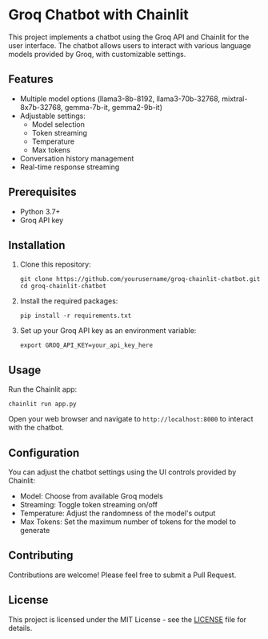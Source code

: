 # Groq Chatbot with Chainlit

This project implements a chatbot using the Groq API and Chainlit for the user interface. The chatbot allows users to interact with various language models provided by Groq, with customizable settings.

## Features

- Multiple model options (llama3-8b-8192, llama3-70b-32768, mixtral-8x7b-32768, gemma-7b-it, gemma2-9b-it)
- Adjustable settings:
  - Model selection
  - Token streaming
  - Temperature
  - Max tokens
- Conversation history management
- Real-time response streaming

## Prerequisites

- Python 3.7+
- Groq API key

## Installation

1. Clone this repository:
   ```
   git clone https://github.com/yourusername/groq-chainlit-chatbot.git
   cd groq-chainlit-chatbot
   ```

2. Install the required packages:
   ```
   pip install -r requirements.txt
   ```

3. Set up your Groq API key as an environment variable:
   ```
   export GROQ_API_KEY=your_api_key_here
   ```

## Usage

Run the Chainlit app:

```
chainlit run app.py
```

Open your web browser and navigate to `http://localhost:8000` to interact with the chatbot.

## Configuration

You can adjust the chatbot settings using the UI controls provided by Chainlit:

- Model: Choose from available Groq models
- Streaming: Toggle token streaming on/off
- Temperature: Adjust the randomness of the model's output
- Max Tokens: Set the maximum number of tokens for the model to generate

## Contributing

Contributions are welcome! Please feel free to submit a Pull Request.

## License

This project is licensed under the MIT License - see the [LICENSE](LICENSE) file for details.